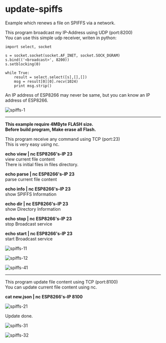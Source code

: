 # update-spiffs

Example which renews a file on SPIFFS via a network.   

This program broadcast my IP-Address using UDP (port:8200)   
You can use this simple udp receiver, writen in python:   

	import select, socket

	s = socket.socket(socket.AF_INET, socket.SOCK_DGRAM)
	s.bind(('<broadcast>', 8200))
	s.setblocking(0)

	while True:
	    result = select.select([s],[],[])
	    msg = result[0][0].recv(1024)
	    print msg.strip()

An IP address of ESP8266 may never be same, but you can know an IP address of ESP8266.   

![spiffs-1](https://user-images.githubusercontent.com/6020549/52171728-4c051780-27a5-11e9-81ad-b5adda456ca1.jpg)

---

__This example require 4MByte FLASH size.__   
__Before build program, Make erase all Flash.__   

This program receive any command using TCP (port:23)   
This is very easy using nc.   

**echo view | nc ESP8266's-IP 23**   
view current file content   
There is initial files in files directory.   

**echo parse | nc ESP8266's-IP 23**   
parse current file content   

**echo info | nc ESP8266's-IP 23**   
show SPIFFS Information   

**echo dir | nc ESP8266's-IP 23**   
show Directory Information   

**echo stop | nc ESP8266's-IP 23**   
stop Broadcast service   

**echo start | nc ESP8266's-IP 23**   
start Broadcast service

![spiffs-11](https://user-images.githubusercontent.com/6020549/52176511-49331280-27f7-11e9-84fd-ab58948bb822.jpg)

![spiffs-12](https://user-images.githubusercontent.com/6020549/52176513-4df7c680-27f7-11e9-85af-f994ed04960c.jpg)

![spiffs-41](https://user-images.githubusercontent.com/6020549/52176526-62d45a00-27f7-11e9-9ff9-9b605372047b.jpg)

---


This program update file content using TCP (port:8100)   
You can update current file content using nc.   

**cat new.json | nc ESP8266's-IP 8100**   

![spiffs-21](https://user-images.githubusercontent.com/6020549/52176534-71227600-27f7-11e9-9a33-af788b03a003.jpg)

Update done.   

![spiffs-31](https://user-images.githubusercontent.com/6020549/52176541-7da6ce80-27f7-11e9-8cb8-f142b4c089de.jpg)

![spiffs-32](https://user-images.githubusercontent.com/6020549/52176544-826b8280-27f7-11e9-8f70-a8a78d0691d8.jpg)

